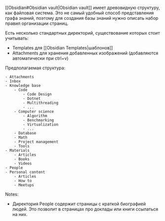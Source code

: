 [[Obsidian#Obsidian vault|Obsidian vault]] имеет древовидную структуру, как файловая система. Это не самый удобный способ представления графа знаний, поэтому для создания базы знаний нужно описать набор правил организации страниц.

Есть несколько стандартных директорий, существование которых стоит учитывать:
- Templates для [[Obsidian Templates|шаблонов]]
- Attachments для хранения добавленных изображений (добавляются автоматически при ctrl+v)

Предполагаемая структура:
```
- Attachments
- Inbox
- Knowledge base
	- Code
		- Code Design
		- Dotnet
		- Multithreading
		- ...
	- Computer science
		- Algorithm
		- Benchmarking
		- Virtualization
		- ...
	- Database
	- Math
	- Project management
	- Tools
- Materials
	- Articles
	- Books
	- Videos
- People
- Personal content
	- Articles
	- How to
	- Meetups
```

Notes:
- Директория People содержит страницы с краткой биографией людей. Это позволит в страницах про доклады или книги ссылаться на них.